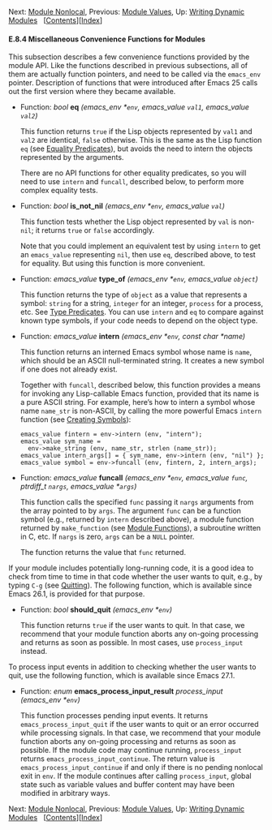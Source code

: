<!-- This is the GNU Emacs Lisp Reference Manual
corresponding to Emacs version 27.2.

Copyright (C) 1990-1996, 1998-2021 Free Software Foundation,
Inc.

Permission is granted to copy, distribute and/or modify this document
under the terms of the GNU Free Documentation License, Version 1.3 or
any later version published by the Free Software Foundation; with the
Invariant Sections being "GNU General Public License," with the
Front-Cover Texts being "A GNU Manual," and with the Back-Cover
Texts as in (a) below.  A copy of the license is included in the
section entitled "GNU Free Documentation License."

(a) The FSF's Back-Cover Text is: "You have the freedom to copy and
modify this GNU manual.  Buying copies from the FSF supports it in
developing GNU and promoting software freedom." -->

<!-- Created by GNU Texinfo 6.7, http://www.gnu.org/software/texinfo/ -->

Next: [Module Nonlocal](Module-Nonlocal.html), Previous: [Module Values](Module-Values.html), Up: [Writing Dynamic Modules](Writing-Dynamic-Modules.html)   \[[Contents](index.html#SEC_Contents "Table of contents")]\[[Index](Index.html "Index")]

#### E.8.4 Miscellaneous Convenience Functions for Modules

This subsection describes a few convenience functions provided by the module API. Like the functions described in previous subsections, all of them are actually function pointers, and need to be called via the `emacs_env` pointer. Description of functions that were introduced after Emacs 25 calls out the first version where they became available.

*   Function: *bool* **eq** *(emacs\_env \*`env`, emacs\_value `val1`, emacs\_value `val2`)*

    This function returns `true` if the Lisp objects represented by `val1` and `val2` are identical, `false` otherwise. This is the same as the Lisp function `eq` (see [Equality Predicates](Equality-Predicates.html)), but avoids the need to intern the objects represented by the arguments.

    There are no API functions for other equality predicates, so you will need to use `intern` and `funcall`, described below, to perform more complex equality tests.

<!---->

*   Function: *bool* **is\_not\_nil** *(emacs\_env \*`env`, emacs\_value `val`)*

    This function tests whether the Lisp object represented by `val` is non-`nil`; it returns `true` or `false` accordingly.

    Note that you could implement an equivalent test by using `intern` to get an `emacs_value` representing `nil`, then use `eq`, described above, to test for equality. But using this function is more convenient.

<!---->

*   Function: *emacs\_value* **type\_of** *(emacs\_env \*`env`, emacs\_value `object`)*

    This function returns the type of `object` as a value that represents a symbol: `string` for a string, `integer` for an integer, `process` for a process, etc. See [Type Predicates](Type-Predicates.html). You can use `intern` and `eq` to compare against known type symbols, if your code needs to depend on the object type.

<!---->

*   Function: *emacs\_value* **intern** *(emacs\_env \*`env`, const char \*name)*

    This function returns an interned Emacs symbol whose name is `name`, which should be an ASCII null-terminated string. It creates a new symbol if one does not already exist.

    Together with `funcall`, described below, this function provides a means for invoking any Lisp-callable Emacs function, provided that its name is a pure ASCII string. For example, here’s how to intern a symbol whose name `name_str` is non-ASCII, by calling the more powerful Emacs `intern` function (see [Creating Symbols](Creating-Symbols.html)):

        emacs_value fintern = env->intern (env, "intern");
        emacs_value sym_name =
          env->make_string (env, name_str, strlen (name_str));
        emacs_value intern_args[] = { sym_name, env->intern (env, "nil") };
        emacs_value symbol = env->funcall (env, fintern, 2, intern_args);

<!---->

*   Function: *emacs\_value* **funcall** *(emacs\_env \*`env`, emacs\_value `func`, ptrdiff\_t `nargs`, emacs\_value \*`args`)*

    This function calls the specified `func` passing it `nargs` arguments from the array pointed to by `args`. The argument `func` can be a function symbol (e.g., returned by `intern` described above), a module function returned by `make_function` (see [Module Functions](Module-Functions.html)), a subroutine written in C, etc. If `nargs` is zero, `args` can be a `NULL` pointer.

    The function returns the value that `func` returned.

If your module includes potentially long-running code, it is a good idea to check from time to time in that code whether the user wants to quit, e.g., by typing `C-g` (see [Quitting](Quitting.html)). The following function, which is available since Emacs 26.1, is provided for that purpose.

*   Function: *bool* **should\_quit** *(emacs\_env \*`env`)*

    This function returns `true` if the user wants to quit. In that case, we recommend that your module function aborts any on-going processing and returns as soon as possible. In most cases, use `process_input` instead.

To process input events in addition to checking whether the user wants to quit, use the following function, which is available since Emacs 27.1.

*   Function: *enum* **emacs\_process\_input\_result** *process\_input (emacs\_env \*`env`)*

    This function processes pending input events. It returns `emacs_process_input_quit` if the user wants to quit or an error occurred while processing signals. In that case, we recommend that your module function aborts any on-going processing and returns as soon as possible. If the module code may continue running, `process_input` returns `emacs_process_input_continue`. The return value is `emacs_process_input_continue` if and only if there is no pending nonlocal exit in `env`. If the module continues after calling `process_input`, global state such as variable values and buffer content may have been modified in arbitrary ways.

Next: [Module Nonlocal](Module-Nonlocal.html), Previous: [Module Values](Module-Values.html), Up: [Writing Dynamic Modules](Writing-Dynamic-Modules.html)   \[[Contents](index.html#SEC_Contents "Table of contents")]\[[Index](Index.html "Index")]
